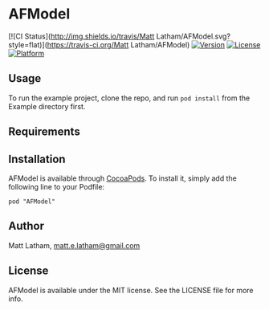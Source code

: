 # AFModel

[![CI Status](http://img.shields.io/travis/Matt Latham/AFModel.svg?style=flat)](https://travis-ci.org/Matt Latham/AFModel)
[![Version](https://img.shields.io/cocoapods/v/AFModel.svg?style=flat)](http://cocoadocs.org/docsets/AFModel)
[![License](https://img.shields.io/cocoapods/l/AFModel.svg?style=flat)](http://cocoadocs.org/docsets/AFModel)
[![Platform](https://img.shields.io/cocoapods/p/AFModel.svg?style=flat)](http://cocoadocs.org/docsets/AFModel)

## Usage

To run the example project, clone the repo, and run `pod install` from the Example directory first.

## Requirements

## Installation

AFModel is available through [CocoaPods](http://cocoapods.org). To install
it, simply add the following line to your Podfile:

    pod "AFModel"

## Author

Matt Latham, matt.e.latham@gmail.com

## License

AFModel is available under the MIT license. See the LICENSE file for more info.

